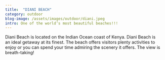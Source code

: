 ```yaml
---
title:  "DIANI BEACH"
category: outdoor
blog-image: /assets/images/outdoor/diani.jpeg
intro: One of the world’s most beautiful beaches!!!
---
```

Diani Beach is located on the Indian Ocean coast of Kenya. Diani Beach is an ideal getaway at its finest. The beach offers visitors plenty activities to enjoy or you can spend your time admiring the scenery it offers. The view is breath-taking!